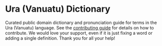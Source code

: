 
# Ura (Vanuatu) Dictionary

Curated public domain dictionary and pronunciation guide for terms in the Ura (Vanuatu) language. See the [contributing guide](https://github.com/drumworkteam/term/blob/make/.github/contributing.md) for details on how to contribute. We would love your support, even if it is just fixing a word or adding a single definition. Thank you for all your help!